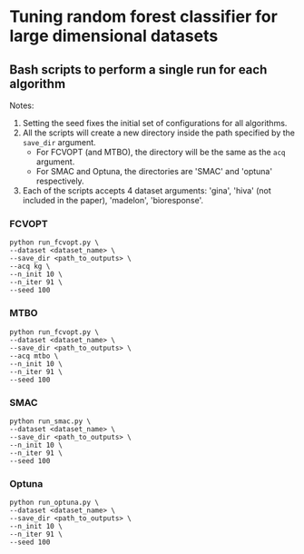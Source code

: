 # Tuning random forest classifier for large dimensional datasets

## Bash scripts to perform a single run for each algorithm

Notes:
1. Setting the seed fixes the initial set of configurations for all algorithms. 
2. All the scripts will create a new directory inside the path specified by the `save_dir` argument. 
    - For FCVOPT (and MTBO), the directory will be the same as the `acq` argument.
    - For SMAC and Optuna, the directories are 'SMAC' and 'optuna' respectively.
3. Each of the scripts accepts 4 dataset arguments: 'gina', 'hiva' (not included in the paper), 'madelon', 'bioresponse'.

### FCVOPT

```
python run_fcvopt.py \
--dataset <dataset_name> \
--save_dir <path_to_outputs> \
--acq kg \
--n_init 10 \
--n_iter 91 \
--seed 100
```

### MTBO
```
python run_fcvopt.py \
--dataset <dataset_name> \
--save_dir <path_to_outputs> \
--acq mtbo \
--n_init 10 \
--n_iter 91 \
--seed 100
```

### SMAC
```
python run_smac.py \
--dataset <dataset_name> \
--save_dir <path_to_outputs> \
--n_init 10 \
--n_iter 91 \
--seed 100
```

### Optuna
```
python run_optuna.py \
--dataset <dataset_name> \
--save_dir <path_to_outputs> \
--n_init 10 \
--n_iter 91 \
--seed 100
```